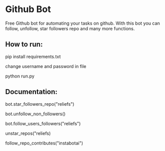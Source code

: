 # Github Bot

Free Github bot for automating your tasks on github. With this bot you can follow, unfollow, star followers repo and many more functions.

## How to run:
pip install requirements.txt

change username and password in file

python run.py

## Documentation:
bot.star_followers_repo("reliefs")

bot.unfollow_non_followers()

bot.follow_users_followers("reliefs")

unstar_repos("reliefs)

follow_repo_contributes("instabotai")
